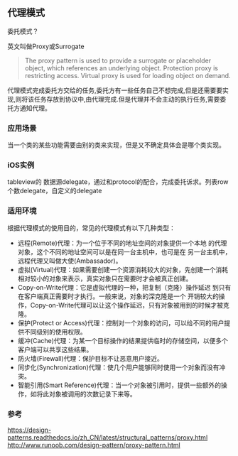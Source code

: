 代理模式
-------
委托模式？

英文叫做Proxy或Surrogate

> The proxy pattern is used to provide a surrogate or placeholder object, which references an underlying object.
 Protection proxy is restricting access.
 Virtual proxy is used for loading object on demand.


代理模式完成委托方交给的任务,委托方有一些任务自己不想完成,但是还需要要实现,则将该任务存放到协议中,由代理完成.但是代理并不会主动的执行任务,需要委托方通知代理。


### 应用场景

当一个类的某些功能需要由别的类来实现，但是又不确定具体会是哪个类实现。


### iOS实例

tableview的 数据源delegate，通过和protocol的配合，完成委托诉求。列表row个数delegate，自定义的delegate


### 适用环境

根据代理模式的使用目的，常见的代理模式有以下几种类型：

- 远程(Remote)代理：为一个位于不同的地址空间的对象提供一个本地 的代理对象，这个不同的地址空间可以是在同一台主机中，也可是在 另一台主机中，远程代理又叫做大使(Ambassador)。
- 虚拟(Virtual)代理：如果需要创建一个资源消耗较大的对象，先创建一个消耗相对较小的对象来表示，真实对象只在需要时才会被真正创建。
- Copy-on-Write代理：它是虚拟代理的一种，把复制（克隆）操作延迟 到只有在客户端真正需要时才执行。一般来说，对象的深克隆是一个 开销较大的操作，Copy-on-Write代理可以让这个操作延迟，只有对象被用到的时候才被克隆。
- 保护(Protect or Access)代理：控制对一个对象的访问，可以给不同的用户提供不同级别的使用权限。
- 缓冲(Cache)代理：为某一个目标操作的结果提供临时的存储空间，以便多个客户端可以共享这些结果。
- 防火墙(Firewall)代理：保护目标不让恶意用户接近。
- 同步化(Synchronization)代理：使几个用户能够同时使用一个对象而没有冲突。
- 智能引用(Smart Reference)代理：当一个对象被引用时，提供一些额外的操作，如将此对象被调用的次数记录下来等。

 

### 参考
https://design-patterns.readthedocs.io/zh_CN/latest/structural_patterns/proxy.html
http://www.runoob.com/design-pattern/proxy-pattern.html
